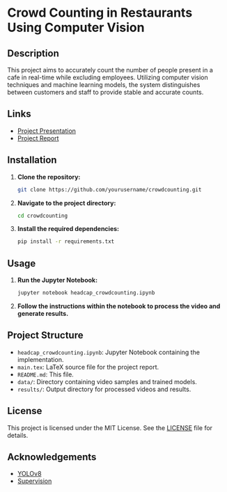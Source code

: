 
# Crowd Counting in Restaurants Using Computer Vision

## Description

This project aims to accurately count the number of people present in a cafe in real-time while excluding employees. Utilizing computer vision techniques and machine learning models, the system distinguishes between customers and staff to provide stable and accurate counts.

## Links

- [Project Presentation](http://xyz.com/presentation)
- [Project Report](http://xyz.com/report)

## Installation

1. **Clone the repository:**
    ```bash
    git clone https://github.com/yourusername/crowdcounting.git
    ```
2. **Navigate to the project directory:**
    ```bash
    cd crowdcounting
    ```
3. **Install the required dependencies:**
    ```bash
    pip install -r requirements.txt
    ```

## Usage

1. **Run the Jupyter Notebook:**
    ```bash
    jupyter notebook headcap_crowdcounting.ipynb
    ```
2. **Follow the instructions within the notebook to process the video and generate results.**

## Project Structure

- `headcap_crowdcounting.ipynb`: Jupyter Notebook containing the implementation.
- `main.tex`: LaTeX source file for the project report.
- `README.md`: This file.
- `data/`: Directory containing video samples and trained models.
- `results/`: Output directory for processed videos and results.

## License

This project is licensed under the MIT License. See the [LICENSE](LICENSE) file for details.

## Acknowledgements

- [YOLOv8](https://github.com/ultralytics/yolov8)
- [Supervision](https://github.com/robmarkcole/supervision)
